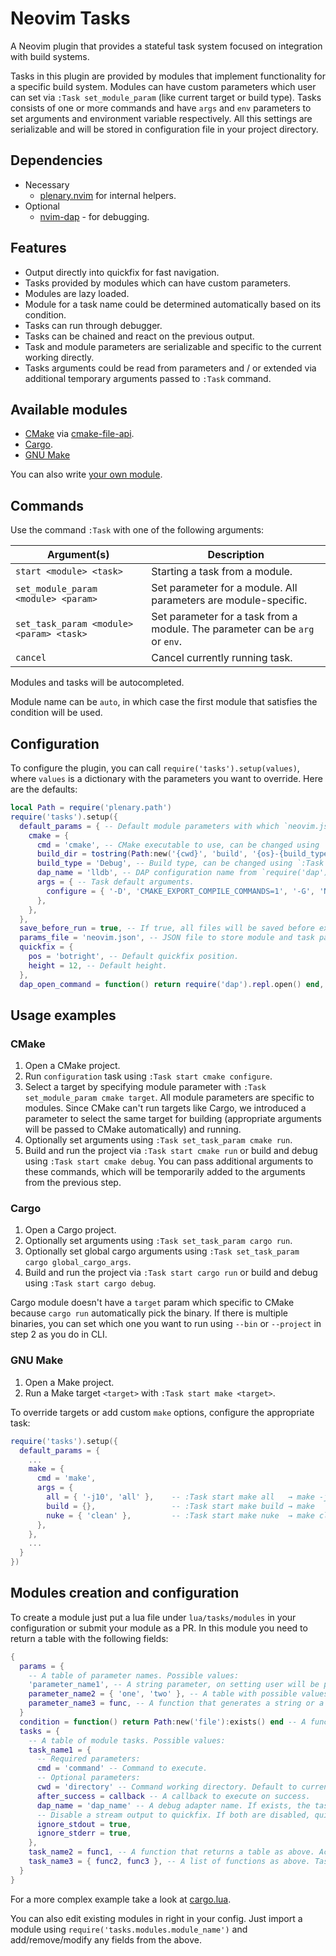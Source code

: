 # Neovim Tasks

A Neovim plugin that provides a stateful task system focused on integration with build systems.

Tasks in this plugin are provided by modules that implement functionality for a specific build system. Modules can have custom parameters which user can set via `:Task set_module_param` (like current target or build type). Tasks consists of one or more commands and have `args` and `env` parameters to set arguments and environment variable respectively. All this settings are serializable and will be stored in configuration file in your project directory.

## Dependencies

- Necessary
  - [plenary.nvim](https://github.com/nvim-lua/plenary.nvim) for internal helpers.
- Optional
  - [nvim-dap](https://github.com/mfussenegger/nvim-dap) - for debugging.

## Features

- Output directly into quickfix for fast navigation.
- Tasks provided by modules which can have custom parameters.
- Modules are lazy loaded.
- Module for a task name could be determined automatically based on its condition.
- Tasks can run through debugger.
- Tasks can be chained and react on the previous output.
- Task and module parameters are serializable and specific to the current working directly.
- Tasks arguments could be read from parameters and / or extended via additional temporary arguments passed to `:Task` command.

## Available modules

- [CMake](https://cmake.org) via [cmake-file-api](https://cmake.org/cmake/help/latest/manual/cmake-file-api.7.html#codemodel-version-2).
- [Cargo](https://doc.rust-lang.org/cargo).
- [GNU Make](https://www.gnu.org/software/make/)

You can also write [your own module](#modules-creation-and-configuration).

## Commands

Use the command `:Task` with one of the following arguments:

| Argument(s)                              | Description                                                                  |
| ---------------------------------------- | ---------------------------------------------------------------------------- |
| `start <module> <task>`                  | Starting a task from a module.                                               |
| `set_module_param <module> <param>`      | Set parameter for a module. All parameters are module-specific.              |
| `set_task_param <module> <param> <task>` | Set parameter for a task from a module. The parameter can be `arg` or `env`. |
| `cancel`                                 | Cancel currently running task.                                               |

Modules and tasks will be autocompleted.

Module name can be `auto`, in which case the first module that satisfies the condition will be used.

## Configuration

To configure the plugin, you can call `require('tasks').setup(values)`, where `values` is a dictionary with the parameters you want to override. Here are the defaults:

```lua
local Path = require('plenary.path')
require('tasks').setup({
  default_params = { -- Default module parameters with which `neovim.json` will be created.
    cmake = {
      cmd = 'cmake', -- CMake executable to use, can be changed using `:Task set_module_param cmake cmd`.
      build_dir = tostring(Path:new('{cwd}', 'build', '{os}-{build_type}')), -- Build directory. The expressions `{cwd}`, `{os}` and `{build_type}` will be expanded with the corresponding text values. Could be a function that return the path to the build directory.
      build_type = 'Debug', -- Build type, can be changed using `:Task set_module_param cmake build_type`.
      dap_name = 'lldb', -- DAP configuration name from `require('dap').configurations`. If there is no such configuration, a new one with this name as `type` will be created.
      args = { -- Task default arguments.
        configure = { '-D', 'CMAKE_EXPORT_COMPILE_COMMANDS=1', '-G', 'Ninja' },
      },
    },
  },
  save_before_run = true, -- If true, all files will be saved before executing a task.
  params_file = 'neovim.json', -- JSON file to store module and task parameters.
  quickfix = {
    pos = 'botright', -- Default quickfix position.
    height = 12, -- Default height.
  },
  dap_open_command = function() return require('dap').repl.open() end, -- Command to run after starting DAP session. You can set it to `false` if you don't want to open anything or `require('dapui').open` if you are using https://github.com/rcarriga/nvim-dap-ui
```

## Usage examples

### CMake

1. Open a CMake project.
2. Run `configuration` task using `:Task start cmake configure`.
3. Select a target by specifying module parameter with `:Task set_module_param cmake target`. All module parameters are specific to modules. Since CMake can't run targets like Cargo, we introduced a parameter to select the same target for building (appropriate arguments will be passed to CMake automatically) and running.
4. Optionally set arguments using `:Task set_task_param cmake run`.
5. Build and run the project via `:Task start cmake run` or build and debug using `:Task start cmake debug`. You can pass additional arguments to these commands, which will be temporarily added to the arguments from the previous step.

### Cargo

1. Open a Cargo project.
2. Optionally set arguments using `:Task set_task_param cargo run`.
3. Optionally set global cargo arguments using `:Task set_task_param cargo global_cargo_args`.
4. Build and run the project via `:Task start cargo run` or build and debug using `:Task start cargo debug`.

Cargo module doesn't have a `target` param which specific to CMake because `cargo run` automatically pick the binary. If there is multiple binaries, you can set which one you want to run using `--bin` or `--project` in step 2 as you do in CLI.

### GNU Make

1. Open a Make project.
2. Run a Make target `<target>` with `:Task start make <target>`.

To override targets or add custom `make` options, configure the appropriate task:

```lua
require('tasks').setup({
  default_params = {
    ...
    make = {
      cmd = 'make',
      args = {
        all = { '-j10', 'all' },    -- :Task start make all   → make -j10 all
        build = {},                 -- :Task start make build → make
        nuke = { 'clean' },         -- :Task start make nuke  → make clean
      },
    },
    ...
  }
})
```


## Modules creation and configuration

To create a module just put a lua file under `lua/tasks/modules` in your configuration or submit your module as a PR. In this module you need to return a table with the following fields:

```lua
{
  params = {
    -- A table of parameter names. Possible values:
    'parameter_name1', -- A string parameter, on setting user will be prompted with vim.ui.input.
    parameter_name2 = { 'one', 'two' }, -- A table with possible values, on setting user will be prompted with vim.ui.select to pick one of these values.
    parameter_name3 = func, -- A function that generates a string or a table.
  }
  condition = function() return Path:new('file'):exists() end -- A function that returns `true` if this module could be applied to this directory. Used when `auto` is used as module name.
  tasks = {
    -- A table of module tasks. Possible values:
    task_name1 = {
      -- Required parameters:
      cmd = 'command' -- Command to execute.
      -- Optional parameters:
      cwd = 'directory' -- Command working directory. Default to current working directory.
      after_success = callback -- A callback to execute on success.
      dap_name = 'dap_name' -- A debug adapter name. If exists, the task will be launched through the adapter. Usually taken from a module parameter. Implies ignoring all streams below.
      -- Disable a stream output to quickfix. If both are disabled, quickfix will not show up. If you want to capture output of a stream in a next task, you need to disable it.
      ignore_stdout = true,
      ignore_stderr = true,
    },
    task_name2 = func1, -- A function that returns a table as above. Accepts configuration for this module and previous job.
    task_name3 = { func2, func3 }, -- A list of functions as above. Tasks will be executed in chain.
  }
}
```

For a more complex example take a look at [cargo.lua](lua/tasks/module/cargo.lua).

You can also edit existing modules in right in your config. Just import a module using `require('tasks.modules.module_name')` and add/remove/modify any fields from the above.
